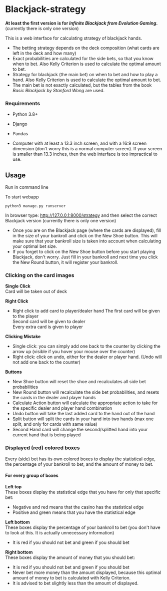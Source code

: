# Blackjack-strategy
**At least the first version is for *Infinite Blackjack from Evolution Gaming*.** (currently there is only one version)

This is a web interface for calculating strategy of blackjack hands. 

- The betting strategy depends on the deck composition (what cards are left in the deck and how many)
- Exact probabilities are calculated for the side bets, so that you know when to bet. Also Kelly Criterion is used to calculate the optimal amount to bet.
- Strategy for blackjack (the main bet) on when to bet and how to play a hand. Also Kelly Criterion is used to calculate the optimal amount to bet.
- The main bet is not exactly calculated, but the tables from the book *Basic Blackjack by Stanford Wong* are used.

### Requirements
- Python 3.8+
- Django
- Pandas

- Computer with at least a 13.3 inch screen, and with a 16:9 screen dimension (don't worry this is a normal computer screen). If your screen is smaller than 13.3 inches, then the web interface is too impractical to use. 

## Usage
Run in command line

To start webapp
```
python3 manage.py runserver
```
In browser type: http://127.0.0.1:8000/strategy and then select the correct Blackjack version (currently there is only one version)

- Once you are on the Blackjack page (where the cards are displayed), fill in the size of your bankroll and click on the New Shoe button. This will make sure that your bankroll size is taken into account when calculating your optimal bet size.
- If you forget to click on the New Shoe button before you start playing Blackjack, don't worry. Just fill in your bankroll and next time you click the New Round button, it will register your bankroll.

### Clicking on the card images
<b>Single Click</b><br>
Card will be taken out of deck

<b>Right Click</b>
- Right click to add card to player/dealer hand
The first card will be given to the player<br>
Second card will be given to dealer<br>
Every extra card is given to player<br>

<b>Clicking Mistake</b><br>
- Single click: you can simply add one back to the counter by clicking the arrow up (visible if you hover your mouse over the counter)
- Right click: click on undo, either for the dealer or player hand. (Undo will not add one back to the counter)

<b>Buttons</b>
- New Shoe button will reset the shoe and recalculates all side bet probabilities
- New Round button will recalculate the side bet probabilities, and resets the cards in the dealer and player hands
- Calculate Action button will calculate the appropriate action to take for the specific dealer and player hand combination
- Undo button will take the last added card to the hand out of the hand
- Split button will split the cards in your hand into two hands (max one split, and only for cards with same value)
- Second Hand card will change the second/splitted hand into your current hand that is being played

### Displayed (red) colored boxes
Every (side) bet has its own colored boxes to display the statistical edge, the percentage of your bankroll to bet, and the amount of money to bet.

#### For every group of boxes

<b>Left top</b><br>
These boxes display the statistical edge that you have for only that specific bet:
- Negative and red means that the casino has the statistical edge
- Positive and green means that you have the statistical edge

<b>Left bottom</b><br>
These boxes display the percentage of your bankroll to bet (you don't have to look at this. It is actually unnecessary information)
- It is red if you should not bet and green if you should bet

<b>Right bottom</b><br>
These boxes display the amount of money that you should bet:
- It is red if you should not bet and green if you should bet
- Never bet more money than the amount displayed, because this optimal amount of money to bet is calculated with Kelly Criterion. 
- It is advised to bet slightly less than the amount of displayed.






